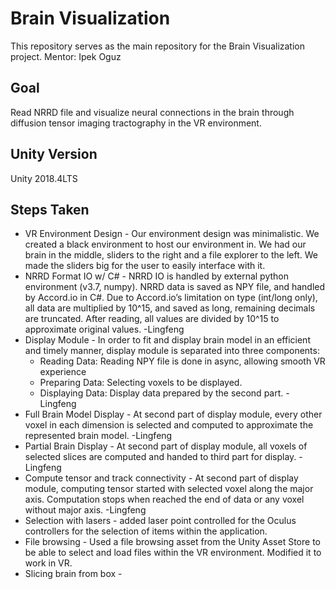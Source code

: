 # Brain Visualization
This repository serves as the main repository for the Brain Visualization project. Mentor: Ipek Oguz

## Goal
Read NRRD file and visualize neural connections in the brain through diffusion tensor imaging tractography in the VR environment.

## Unity Version
Unity 2018.4LTS

## Steps Taken 
* VR Environment Design - Our environment design was minimalistic. We created a black environment to host our environment in. We had our brain in the middle, sliders to the right and a file explorer to the left. We made the sliders big for the user to easily interface with it.
* NRRD Format IO w/ C# - NRRD IO is handled by external python environment (v3.7, numpy). NRRD data is saved as NPY file, and handled by Accord.io in C#. Due to Accord.io’s limitation on type (int/long only), all data are multiplied by 10^15, and saved as long, remaining decimals are truncated. After reading, all values are divided by 10^15 to approximate original values. -Lingfeng
* Display Module - In order to fit and display brain model in an efficient and timely manner, display module is separated into three components:
  * Reading Data: Reading NPY file is done in async, allowing smooth VR experience
  * Preparing Data: Selecting voxels to be displayed.
  * Displaying Data: Display data prepared by the second part. -Lingfeng
* Full Brain Model Display - At second part of display module, every other voxel in each dimension is selected and computed to approximate the represented brain model. -Lingfeng
* Partial Brain Display - At second part of display module, all voxels of selected slices are computed and handed to third part for display. -Lingfeng
* Compute tensor and track connectivity - At second part of display module, computing tensor started with selected voxel along the major axis. Computation stops when reached the end of data or any voxel without major axis. -Lingfeng
* Selection with lasers -  added laser point controlled for the Oculus controllers for the selection of items within the application.  
* File browsing - Used a file browsing asset from the Unity Asset Store to be able to select and load files within the VR environment. Modified it to work in VR.
* Slicing brain from box -
